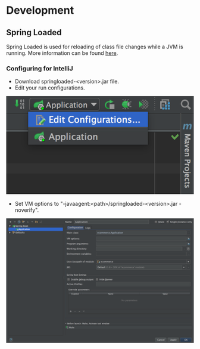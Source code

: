 # Development

## Spring Loaded

Spring Loaded is used for reloading of class file changes while a JVM is running. More information can be found [here](https://github.com/spring-projects/spring-loaded).

### Configuring for IntelliJ

* Download springloaded-\<version\>.jar file.
* Edit your run configurations.

![data/edit-run-configurations.png](data/edit-run-configurations.png)

* Set VM options to "-javaagent:\<path\>/springloaded-\<version\>.jar -noverify".

![data/spring-loaded.png](data/spring-loaded.png)
